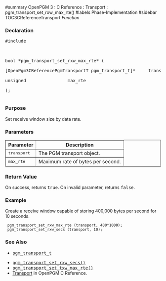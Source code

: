 ﻿#summary OpenPGM 3 : C Reference : Transport : pgm\_transport\_set\_rxw\_max\_rte()
#labels Phase-Implementation
#sidebar TOC3CReferenceTransport
_Function_
### Declaration ###
<pre>
#include <pgm/pgm.h><br>
<br>
bool *pgm_transport_set_rxw_max_rte* (<br>
[OpenPgm3CReferencePgmTransportT pgm_transport_t]*     transport,<br>
unsigned                max_rte<br>
);<br>
</pre>

### Purpose ###
Set receive window size by data rate.

### Parameters ###
<table cellpadding='5' border='1' cellspacing='0'>
<tr>
<th>Parameter</th>
<th>Description</th>
</tr>
<tr>
<td><tt>transport</tt></td>
<td>The PGM transport object.</td>
</tr><tr>
<td><tt>max_rte</tt></td>
<td>Maximum rate of bytes per second.</td>
</tr>
</table>


### Return Value ###
On success, returns <tt>true</tt>.  On invalid parameter, returns <tt>false</tt>.

### Example ###
Create a receive window capable of storing 400,000 bytes per second for 10 seconds.

```
 pgm_transport_set_rxw_max_rte (transport, 400*1000);
 pgm_transport_set_rxw_secs (transport, 10);
```

### See Also ###
  * <tt><a href='OpenPgm3CReferencePgmTransportT.md'>pgm_transport_t</a></tt><br>
<ul><li><tt><a href='OpenPgm3CReferencePgmTransportSetRxwSecs.md'>pgm_transport_set_rxw_secs()</a></tt><br>
</li><li><tt><a href='OpenPgm3CReferencePgmTransportSetTxwMaxRte.md'>pgm_transport_set_txw_max_rte()</a></tt><br>
</li><li><a href='OpenPgm3CReferenceTransport.md'>Transport</a> in OpenPGM C Reference.